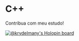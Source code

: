 # C++

Contribua com meu estudo!

[![@krydelmany's Holopin board](https://holopin.me/krydelmany)](https://holopin.io/@krydelmany)

